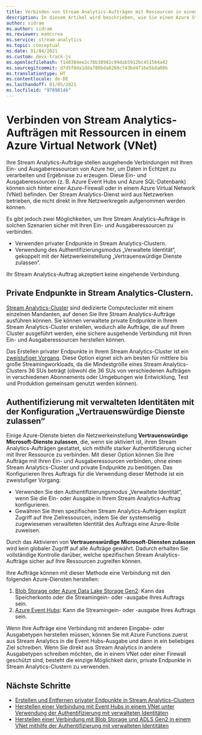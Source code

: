 ```yaml
---
title: Verbinden von Stream Analytics-Aufträgen mit Ressourcen in einem Azure Virtual Network (VNet)
description: In diesem Artikel wird beschrieben, wie Sie einen Azure Stream Analytics-Auftrag mit Ressourcen verbinden, die sich in einem VNet befinden.
author: sidram
ms.author: sidram
ms.reviewer: mamccrea
ms.service: stream-analytics
ms.topic: conceptual
ms.date: 01/04/2021
ms.custom: devx-track-js
ms.openlocfilehash: f140384ee2c78b38982c99dab5912bc451584a42
ms.sourcegitcommit: d7d5f0da1dda786bda0260cf43bd4716e5bda08b
ms.translationtype: HT
ms.contentlocale: de-DE
ms.lasthandoff: 01/05/2021
ms.locfileid: "97898146"
---
```

# <a name="connect-stream-analytics-jobs-to-resources-in-an-azure-virtual-network-vnet"></a>Verbinden von Stream Analytics-Aufträgen mit Ressourcen in einem Azure Virtual Network (VNet)

Ihre Stream Analytics-Aufträge stellen ausgehende Verbindungen mit Ihren Ein- und Ausgaberessourcen von Azure her, um Daten in Echtzeit zu verarbeiten und Ergebnisse zu erzeugen. Diese Ein- und Ausgaberessourcen (z. B. Azure Event Hubs und Azure SQL-Datenbank) können sich hinter einer Azure-Firewall oder in einem Azure Virtual Network (VNet) befinden. Der Stream Analytics-Dienst wird aus Netzwerken betrieben, die nicht direkt in Ihre Netzwerkregeln aufgenommen werden können.

Es gibt jedoch zwei Möglichkeiten, um Ihre Stream Analytics-Aufträge in solchen Szenarien sicher mit Ihren Ein- und Ausgaberessourcen zu verbinden.
* Verwenden privater Endpunkte in Stream Analytics-Clustern.
* Verwendung des Authentifizierungsmodus „Verwaltete Identität“, gekoppelt mit der Netzwerkeinstellung „Vertrauenswürdige Dienste zulassen“.

Ihr Stream Analytics-Auftrag akzeptiert keine eingehende Verbindung.

## <a name="private-endpoints-in-stream-analytics-clusters"></a>Private Endpunkte in Stream Analytics-Clustern.
[Stream Analytics-Cluster](https://docs.microsoft.com/azure/stream-analytics/cluster-overview) sind dedizierte Computecluster mit einem einzelnen Mandanten, auf denen Sie Ihre Stream Analytics-Aufträge ausführen können. Sie können verwaltete private Endpunkte in Ihrem Stream Analytics-Cluster erstellen, wodurch alle Aufträge, die auf Ihrem Cluster ausgeführt werden, eine sichere ausgehende Verbindung mit Ihren Ein- und Ausgaberessourcen herstellen können.

Das Erstellen privater Endpunkte in Ihrem Stream Analytics-Cluster ist ein [zweistufiger Vorgang](https://docs.microsoft.com/azure/stream-analytics/private-endpoints). Diese Option eignet sich am besten für mittlere bis große Streamingworkloads, da die Mindestgröße eines Stream Analytics-Clusters 36 SUs beträgt (obwohl die 36 SUs von verschiedenen Aufträgen in verschiedenen Abonnements oder Umgebungen wie Entwicklung, Test und Produktion gemeinsam genutzt werden können).

## <a name="managed-identity-authentication-with-allow-trusted-services-configuration"></a>Authentifizierung mit verwalteten Identitäten mit der Konfiguration „Vertrauenswürdige Dienste zulassen“
Einige Azure-Dienste bieten die Netzwerkeinstellung **Vertrauenswürdige Microsoft-Dienste zulassen**, die, wenn sie aktiviert ist, ihren Stream Analytics-Aufträgen gestattet, sich mithilfe starker Authentifizierung sicher mit Ihrer Ressource zu verbinden. Mit dieser Option können Sie Ihre Aufträge mit Ihren Ein- und Ausgaberessourcen verbinden, ohne einen Stream Analytics-Cluster und private Endpunkte zu benötigen. Das Konfigurieren Ihres Auftrags für die Verwendung dieser Methode ist ein zweistufiger Vorgang:
* Verwenden Sie den Authentifizierungsmodus „Verwaltete Identität“, wenn Sie die Ein- oder Ausgabe in Ihrem Stream Analytics-Auftrag konfigurieren.
* Gewähren Sie Ihren spezifischen Stream Analytics-Aufträgen explizit Zugriff auf Ihre Zielressourcen, indem Sie der systemseitig zugewiesenen verwalteten Identität des Auftrags eine Azure-Rolle zuweisen. 

Durch das Aktivieren von **Vertrauenswürdige Microsoft-Diensten zulassen** wird kein globaler Zugriff auf alle Aufträge gewährt. Dadurch erhalten Sie vollständige Kontrolle darüber, welche spezifischen Stream Analytics-Aufträge sicher auf Ihre Ressourcen zugreifen können. 

Ihre Aufträge können mit dieser Methode eine Verbindung mit den folgenden Azure-Diensten herstellen:
1. [Blob Storage oder Azure Data Lake Storage Gen2](https://docs.microsoft.com/azure/stream-analytics/blob-output-managed-identity): Kann das Speicherkonto oder die Streamingein- oder -ausgabe Ihres Auftrags sein.
2. [Azure Event Hubs](https://docs.microsoft.com/azure/stream-analytics/event-hubs-managed-identity): Kann die Streamingein- oder -ausgabe Ihres Auftrags sein.

Wenn Ihre Aufträge eine Verbindung mit anderen Eingabe- oder Ausgabetypen herstellen müssen, können Sie mit Azure Functions zuerst aus Stream Analytics in die Event Hubs-Ausgabe und dann in ein beliebiges Ziel schreiben. Wenn Sie direkt aus Stream Analytics in andere Ausgabetypen schreiben möchten, die in einem VNet oder einer Firewall geschützt sind, besteht die einzige Möglichkeit darin, private Endpunkte in Stream Analytics-Clustern zu verwenden.

## <a name="next-steps"></a>Nächste Schritte

* [Erstellen und Entfernen privater Endpunkte in Stream Analytics-Clustern](https://docs.microsoft.com/azure/stream-analytics/private-endpoints)
* [Herstellen einer Verbindung mit Event Hubs in einem VNet unter Verwendung der Authentifizierung mit verwalteten Identitäten](https://docs.microsoft.com/azure/stream-analytics/event-hubs-managed-identity)
* [Herstellen einer Verbindung mit Blob Storage und ADLS Gen2 in einem VNet mithilfe der Authentifizierung mit verwalteten Identitäten](https://docs.microsoft.com/azure/stream-analytics/blob-output-managed-identity)

